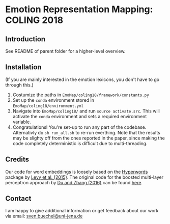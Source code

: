 # Emotion Representation Mapping: COLING 2018

## Introduction
See README of parent folder for a higher-level overview. 

## Installation

(If you are mainly interested in the emotion lexicons, you don't have to go through this.)

1. Costumize the paths in `EmoMap/coling18/framework/constants.py`
2. Set up the `conda` environment stored in `EmoMap/coling18/environment.yml`
3. Navigate into `EmoMap/coling18/` and run `source activate.src`. This will activate the `conda` environment and sets a required environment variable.
4. Congratulations! You're set-up to run any part of the codebase. Alternativly do `sh run_all.sh` to re-run everthing. Note that the results may be slighty off from the ones reported in the paper, since making the code completely deterministic is difficult due to multi-threading.

## Credits
Our code for word embeddings is loosely based on the [Hyperwords](https://bitbucket.org/omerlevy/hyperwords) package by [Levy et al. (2015)](https://aclanthology.coli.uni-saarland.de/papers/Q15-1016/q15-1016). The original code for the boosted multi-layer perceptron approach by [Du and Zhang (2016)](https://doi.org/10.1109/IALP.2016.7875958) can be found [here](https://github.com/StevenLOL/ialp2016_Shared_Task).

## Contact
I am happy to give additional information or get feedback about our work via email: sven.buechel@uni-jena.de
